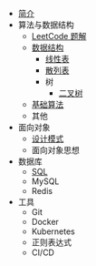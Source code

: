 * [简介](README.md)
* 算法与数据结构
  * [LeetCode 题解](http://jalan.space/leetcode-notebook)
  * [数据结构](algorithm/data-struct/README.md)
    * [线性表](algorithm/data-struct/linear-table/README.md)
    * [散列表](algorithm/data-struct/hash-table/README.md)
    * 树
      * [二叉树](algorithm/data-struct/tree/binary-tree/README.md)
  * [基础算法](algorithm/al/README.md)
  * 其他
* 面向对象
  * [设计模式](design/pattern/README.md)
  * 面向对象思想
* 数据库
  * [SQL](db/sql/README.md)
  * MySQL
  * Redis
* 工具
  * Git
  * Docker
  * Kubernetes
  * 正则表达式
  * CI/CD